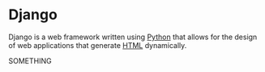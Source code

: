# Django







Django is a web framework written using [Python](/wiki/Python) that allows for the design of web applications that generate [HTML](/wiki/HTML) dynamically.



SOMETHING